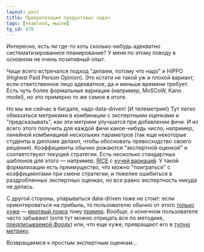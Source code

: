 ```yaml
---
layout: post
title: Приоритизация продуктовых задач
tags: [teamlead, мысли]
tg_id: 478
---
```

Интересно, есть ли где-то хоть сколько-нибудь адекватно систематизированное планирование? У меня по этому поводу в основном не очень позитивный опыт.

Чаще всего встречался подход "делаем, потому что надо" и HiPPO (Highest Paid Person Opinion). Это кстати не такой уж и плохой вариант, если ответственное лицо адекватное, да и меньше времени требует. Есть чуть более формальные вариации (например, MoSCoW, Kano model), но это примерно то же самое в итоге.

Но мы же сейчас в бигдате, надо data-driven! (И телеметрия!) Тут легко обмазаться метриками в комбинации с экспертными оценками и "предсказывать", как эти метрики улучшатся при добавлении фичи. И из всего этого получить для каждой фичи какое-нибудь число, например, линейной комбинацией нескольких параметров (так еще некоторые студенты в дипломе делают, чтобы обосновать превосходство своего решения). Коэффициенты обычно рожаются "экспертной оценкой" и соответствуют текущей стратегии. Есть несколько стандартных шаблонов для этого — например, [RICE](https://www.intercom.com/blog/rice-simple-prioritization-for-product-managers/) с [кучей вариаций](https://freedium.cfd/https://jordanlamborn.medium.com/rice-prioritization-alternatives-for-projects-and-features-8-scoring-frameworks-to-replace-rice-4a928b5940ce). У такой формализации есть преимущество, что можно "поиграться" с коэффициентами при смене стратегии, и тяжелее ошибиться в раздробленных экспертных оценках, но все равно экспертность никуда не делась.

С другой стороны, упарываться data-driven тоже не стоит: если ориентироваться на прибыль, то пользователю обычно от этого [только хуже](https://en.wikipedia.org/wiki/Enshittification) — [мертвый поиск](/2024/04/23/dead-search.html) тому [пример](https://journalrecord.com/2025/02/20/is-google-making-search-worse-to-sell-more-ads/). Вообще, о конечном пользователе часто забывают (хотя тут можно отрицать все по методике, [предписываемой Форду](https://vc.ru/s/proddev/571177-bystraya-loshad-kotoroy-ne-bylo-ili-pochemu-produkt-dolzhen-reshat-problemy-polzovateley)) или, что еще хуже, превращают его в [тупую метрику](https://nothinghuman.substack.com/p/the-tyranny-of-the-marginal-user).

Возвращаемся к простым экспертным оценкам...

